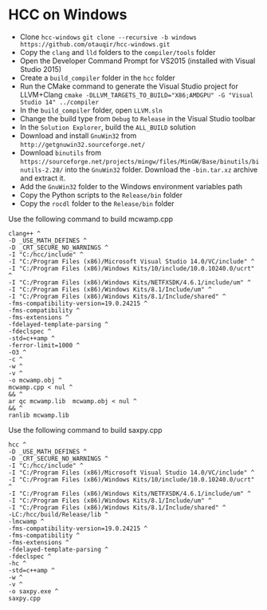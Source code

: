 HCC on Windows
======================
- Clone `hcc-windows`
`git clone --recursive -b windows https://github.com/otauqir/hcc-windows.git `
- Copy the `clang` and `lld` folders to the `compiler/tools` folder
- Open the Developer Command Prompt for VS2015 (installed with Visual Studio 2015)
- Create a `build_compiler` folder in the `hcc` folder
- Run the CMake command to generate the Visual Studio project for LLVM+Clang
`cmake -DLLVM_TARGETS_TO_BUILD="X86;AMDGPU" -G "Visual Studio 14" ../compiler`
- In the `build_compiler` folder, open `LLVM.sln`
- Change the build type from `Debug` to `Release` in the Visual Studio toolbar
- In the `Solution Explorer`, build the `ALL_BUILD` solution
- Download and install `GnuWin32` from `http://getgnuwin32.sourceforge.net/`
- Download `binutils` from `https://sourceforge.net/projects/mingw/files/MinGW/Base/binutils/binutils-2.28/` into the `GnuWin32` folder. Download the `-bin.tar.xz` archive and extract it.
- Add the `GnuWin32` folder to the Windows environment variables path
- Copy the Python scripts to the `Release/bin` folder
- Copy the `rocdl` folder to the `Release/bin` folder


Use the following command to build mcwamp.cpp
```
clang++ ^
-D _USE_MATH_DEFINES ^
-D _CRT_SECURE_NO_WARNINGS ^
-I "C:/hcc/include" ^
-I "C:/Program Files (x86)/Microsoft Visual Studio 14.0/VC/include" ^
-I "C:/Program Files (x86)/Windows Kits/10/include/10.0.10240.0/ucrt" ^
-I "C:/Program Files (x86)/Windows Kits/NETFXSDK/4.6.1/include/um" ^
-I "C:/Program Files (x86)/Windows Kits/8.1/Include/um" ^
-I "C:/Program Files (x86)/Windows Kits/8.1/Include/shared" ^
-fms-compatibility-version=19.0.24215 ^
-fms-compatibility ^
-fms-extensions ^
-fdelayed-template-parsing ^
-fdeclspec ^
-std=c++amp ^
-ferror-limit=1000 ^
-O3 ^
-c ^
-w ^
-v ^
-o mcwamp.obj ^
mcwamp.cpp < nul ^
&& ^
ar qc mcwamp.lib  mcwamp.obj < nul ^
&& ^
ranlib mcwamp.lib
```


Use the following command to build saxpy.cpp
```
hcc ^
-D _USE_MATH_DEFINES ^
-D _CRT_SECURE_NO_WARNINGS ^
-I "C:/hcc/include" ^
-I "C:/Program Files (x86)/Microsoft Visual Studio 14.0/VC/include" ^
-I "C:/Program Files (x86)/Windows Kits/10/include/10.0.10240.0/ucrt" ^
-I "C:/Program Files (x86)/Windows Kits/NETFXSDK/4.6.1/include/um" ^
-I "C:/Program Files (x86)/Windows Kits/8.1/Include/um" ^
-I "C:/Program Files (x86)/Windows Kits/8.1/Include/shared" ^
-LC:/hcc/build/Release/lib ^
-lmcwamp ^
-fms-compatibility-version=19.0.24215 ^
-fms-compatibility ^
-fms-extensions ^
-fdelayed-template-parsing ^
-fdeclspec ^
-hc ^
-std=c++amp ^
-w ^
-v ^
-o saxpy.exe ^
saxpy.cpp 
```

